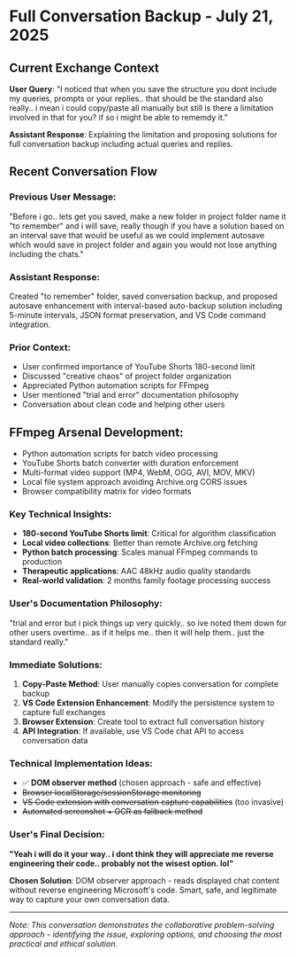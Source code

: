# Full Conversation Backup - July 21, 2025

## Current Exchange Context
**User Query**: "I noticed that when you save the structure you dont include my queries, prompts or your replies.. that should be the standard also really.. i mean i could copy/paste all manually but still is there a limitation involved in that for you? if so i might be able to rememdy it."

**Assistant Response**: Explaining the limitation and proposing solutions for full conversation backup including actual queries and replies.

## Recent Conversation Flow

### Previous User Message:
"Before i go.. lets get you saved, make a new folder in project folder name it "to remember" and i will save, really though if you have a solution based on an interval save that would be useful as we could implement autosave which would save in project folder and again you would not lose anything including the chats."

### Assistant Response:
Created "to remember" folder, saved conversation backup, and proposed autosave enhancement with interval-based auto-backup solution including 5-minute intervals, JSON format preservation, and VS Code command integration.

### Prior Context:
- User confirmed importance of YouTube Shorts 180-second limit
- Discussed "creative chaos" of project folder organization  
- Appreciated Python automation scripts for FFmpeg
- User mentioned "trial and error" documentation philosophy
- Conversation about clean code and helping other users

## FFmpeg Arsenal Development:
- Python automation scripts for batch video processing
- YouTube Shorts batch converter with duration enforcement
- Multi-format video support (MP4, WebM, OGG, AVI, MOV, MKV)
- Local file system approach avoiding Archive.org CORS issues
- Browser compatibility matrix for video formats

### Key Technical Insights:
- **180-second YouTube Shorts limit**: Critical for algorithm classification
- **Local video collections**: Better than remote Archive.org fetching
- **Python batch processing**: Scales manual FFmpeg commands to production
- **Therapeutic applications**: AAC 48kHz audio quality standards
- **Real-world validation**: 2 months family footage processing success

### User's Documentation Philosophy:
"trial and error but i pick things up very quickly.. so ive noted them down for other users overtime.. as if it helps me.. then it will help them.. just the standard really."

### Immediate Solutions:
1. **Copy-Paste Method**: User manually copies conversation for complete backup
2. **VS Code Extension Enhancement**: Modify the persistence system to capture full exchanges
3. **Browser Extension**: Create tool to extract full conversation history
4. **API Integration**: If available, use VS Code chat API to access conversation data

### Technical Implementation Ideas:
- ✅ **DOM observer method** (chosen approach - safe and effective)
- ~~Browser localStorage/sessionStorage monitoring~~  
- ~~VS Code extension with conversation capture capabilities~~ (too invasive)
- ~~Automated screenshot + OCR as fallback method~~

### User's Final Decision:
**"Yeah i will do it your way.. i dont think they will appreciate me reverse engineering their code.. probably not the wisest option. lol"**

**Chosen Solution**: DOM observer approach - reads displayed chat content without reverse engineering Microsoft's code. Smart, safe, and legitimate way to capture your own conversation data.

---

*Note: This conversation demonstrates the collaborative problem-solving approach - identifying the issue, exploring options, and choosing the most practical and ethical solution.*
